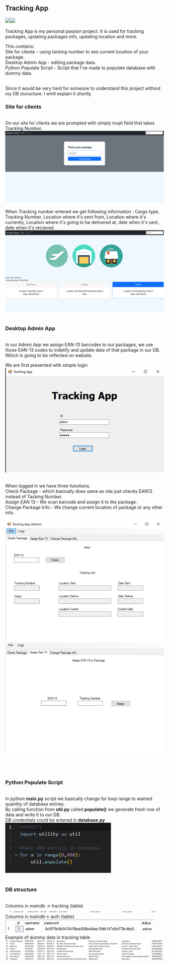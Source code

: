<h2><strong>Tracking App</strong></h2>
<img src="https://img.shields.io/pypi/status/gspread" align='left'>
<img src="https://img.shields.io/pypi/pyversions/django?label=Python" align='left'>
<br>
<br>
Tracking App is my personal passion project. It is used for tracking packages, updating packages info, updating location and more.

This contains:<br>
Site for clients - using tacking number to see current location of your package.<br>
Desktop Admin App - editing package data.<br>
Python Populate Script - Script that I've made to populate database with dummy data.<br>

<br>
Since it would be very hard for someone to understand this project without my DB sturucture. I whill explain it shortly.

<br>

<h3><strong>Site for clients</strong></h3>
<br>
On our site for clients we are prompted with simply inupt field that takes Tracking Number.
<img src=".imgs/site_first.png">
<br>
<br>
When Tracking number entered we get following information : Cargo type, Tracking Number, Location where it's sent from, Location where it's currently, Location where it's going to be delivered at, date when it's sent, date when it's recieved.

<img src=".imgs/site_tracking.png">

<br>
<br>

<h3><strong>Desktop Admin App</strong></h3>
<br>
In our Admin App we assign EAN-13 barcodes to our packages, we use those EAN-13 codes to indetify and update data of that package in our DB. Which is going to be relfected on website.

We are first presented with simple login.
<br>
<img src=".imgs/admin_app_login.png">
<br>
<br>

When logged in we have three functions.<br>
Check Package - which basically does same as site just checks EAN13 instead of Tacking Number.<br>
Assign EAN 13 - We scan barcode and assign it to the package.<br>
Change Package Info - We change current location of package or any other info.<br>
<br>
<img src=".imgs/admin_app_check.png">
<br>
<img src=".imgs/admin_app_assign.png">

<br>
<br>

<h3><strong>Python Populate Script</strong></h3>
<br>
In python <strong>main.py</strong> script we basically change for loop range to wanted quantity of database entries.
<br>
By calling function from  <strong>util.py</strong> called  <strong>populate()</strong> we generate fresh row of data and write it to our DB.
<br>
DB credentials could be entered in  <strong>database.py</strong>
<br>
<img src=".imgs/py.png">
<br>
<br>
<h3><strong>DB structure</strong></h3>
<br>
Columns in maindb -> tracking (table)
<br>
<img src=".imgs/column_names.png">
<br>
Columns in maindb-> auth (table)
<br>
<img src=".imgs/login_db.png">
<br>
Example of dummy data in tracking table
<br>
<img src=".imgs/dummy_data.png">

<br>
